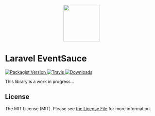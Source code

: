 
<p align="center">
    <img src="https://eventsauce.io/static/logo.svg" height="120px" width="120px">
</p>

<h1>
    Laravel EventSauce
</h1>

<p>
    <a href="https://packagist.org/packages/spatie/laravel-eventsauce">
        <img src="https://img.shields.io/packagist/v/EventSaucePHP/LaravelEventSauce.svg" alt="Packagist Version">
    </a>
    <a href="https://travis-ci.org/EventSaucePHP/LaravelEventSauce.svg?branch=master">
        <img src="https://travis-ci.org/EventSaucePHP/LaravelEventSauce.svg?branch=master" alt="Travis">
    </a>
    <a href="https://packagist.org/packages/spatie/laravel-eventsauce">
        <img src="https://img.shields.io/packagist/dt/EventSaucePHP/LaravelEventSauce-eventsauce.svg" alt="Downloads">
    </a>
</p>

This library is a work in progress...

## License

The MIT License (MIT). Please see [the License File](LICENSE.md) for more information.
